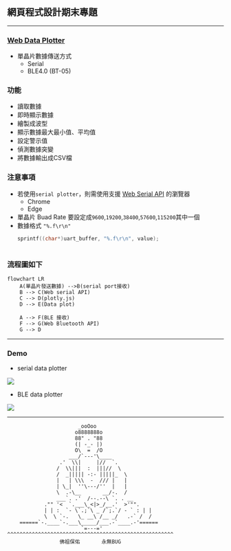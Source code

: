 ## 網頁程式設計期末專題
---
### [Web Data Plotter](https://tonywu115.github.io/web-design-project/)

* 單晶片數據傳送方式
    * Serial
    * BLE4.0 (BT-05)

### 功能
* 讀取數據
* 即時顯示數據
* 繪製成波型
* 顯示數據最大最小值、平均值
* 設定警示值
* 偵測數據突變
* 將數據輸出成CSV檔

### 注意事項
- 若使用`serial plotter`，則需使用支援 [Web Serial API](https://developer.mozilla.org/en-US/docs/Web/API/Web_Serial_API) 的瀏覽器
    - Chrome
    - Edge
- 單晶片 Buad Rate 要設定成`9600`,`19200`,`38400`,`57600`,`115200`其中一個
- 數據格式 `"%.f\r\n"`
    ```C
    sprintf((char*)uart_buffer, "%.f\r\n", value);
    ```

#
### 流程圖如下
```mermaid
flowchart LR
    A(單晶片發送數據) -->B(serial port接收)
    B --> C(Web serial API)
    C --> D(plotly.js)
    D --> E(Data plot)

    A --> F(BLE 接收)
    F --> G(Web Bluetooth API)
    G --> D

```
---
### Demo
* serial data plotter
<img src="https://raw.githubusercontent.com/TONYWU115/web-design-project/refs/heads/main/image/serial.png">

* BLE data plotter
<img src="https://raw.githubusercontent.com/TONYWU115/web-design-project/refs/heads/main/image/BLE.png">

---
```
                       _ooOoo
                      o8888888o
                      88" . "88 
                      (| -_- |)
                      O\  =  /O
                    ___/`---'\____
                 .'  \\|     |//  `.
                /  \\|||  :  |||//  \
                /  _||||| -:- |||||_  \
                |   | \\\  -  /// |   |
                | \_|  ''\---/''  |   |
                \  .-\__       __/-.  /
                ___`. .'  /--.--\ `. . __
            ."" '<  `.___\_<|>_/__.'  >'"".
            | | :  `- \`.;`\ _ /`;.`/ - ` : | |
            \  \ `-.   \_ __\ /__ _/   .-` /  /
    ======`-.____`-.___\_____/___.-`____.-'======
                        `=---='
^^^^^^^^^^^^^^^^^^^^^^^^^^^^^^^^^^^^^^^^^^^^^^^^^^^^^^
                 佛祖保佑       永無BUG
```
